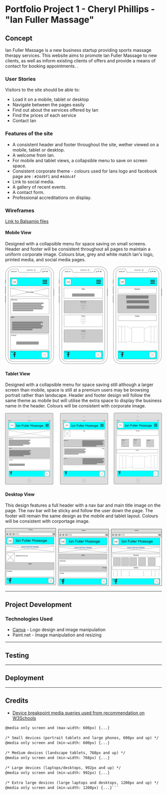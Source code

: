 # Portfolio Project 1 - Cheryl Phillips - "Ian Fuller Massage"

## Concept

Ian Fuller Massage is a new business startup providing sports massage therapy services. This website aims to promote Ian Fuller Massage to new clients, as well as inform existing clients of offers and provide a means of contact for booking appointments. . 

### User Stories

Visitors to the site should be able to:
* Load it on a mobile, tablet or desktop
* Navigate between the pages easily
* Find out about the services offered by Ian
* Find the prices of each service
* Contact Ian

### Features of the site

* A consistent header and footer throughout the site, wether viewed on a mobile, tablet or desktop. 
* A welcome from Ian.
* For mobile and tablet views, a collapsible menu to save on screen space.
* Consistent corporate theme - colours used for Ians logo and facebook page are : `#24d9f1` and `#4d4c4f`
* Link to social media. 
* A gallery of recent events.
* A contact form.
* Professional accreditations on display. 

### Wireframes

[Link to Balsamiq files](/documentation/wireframes/ian_fuller_massage.bmpr)

#### Mobile View
Designed with a collapsible menu for space saving on small screens. Header and footer will be consistent throughout all pages to maintain a uniform corporate image. Colours blue, grey and white match Ian's logo, printed media, and social media pages. 

![Image of mobile wireframe](/documentation/wireframes/mobile.png)

#### Tablet View
Designed with a collapsible menu for space saving still although a larger screen than mobile, space is still at a premium users may be browsing portrait rather than landscape. Header and footer design will follow the same theme as mobile but will utilise the extra space to display the business name in the header. Colours will be consistent with corporate image. 

![Image of tablet wireframe](/documentation/wireframes/tablet.png)

#### Desktop View
This design features a full header with a nav bar and main title image on the page. The nav bar will be sticky and follow the user down the page. The footer will remain the same design as the mobile and tablet layout. Colours will be consistent with corportage image. 

![Image of desktop wireframe](/documentation/wireframes/desktop.png)

---

## Project Development

### Technologies Used
* [Canva](www.canva.com) - Logo design and image manipulation
* Paint.net - Image manipulation and resizing

---

## Testing

---

## Deployment

---

## Credits

* [Device breakpoint media queries used from recommendation on W3Schools](https://www.w3schools.com/css/css_rwd_mediaqueries.asp)

```/* Extra small devices (phones, 600px and down) */
@media only screen and (max-width: 600px) {...}

/* Small devices (portrait tablets and large phones, 600px and up) */
@media only screen and (min-width: 600px) {...}

/* Medium devices (landscape tablets, 768px and up) */
@media only screen and (min-width: 768px) {...}

/* Large devices (laptops/desktops, 992px and up) */
@media only screen and (min-width: 992px) {...}

/* Extra large devices (large laptops and desktops, 1200px and up) */
@media only screen and (min-width: 1200px) {...}```